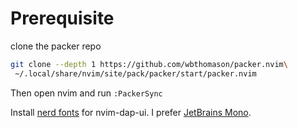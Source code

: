 # Prerequisite

clone the packer repo
```bash
git clone --depth 1 https://github.com/wbthomason/packer.nvim\
 ~/.local/share/nvim/site/pack/packer/start/packer.nvim
```

Then open nvim and run `:PackerSync`

Install [nerd fonts](https://www.nerdfonts.com/font-downloads) for nvim-dap-ui. I prefer [JetBrains Mono](./fonts/JetBrainsMonoNerdFont.7z).
